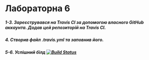 # Лабораторна 6

##### 1-3. Зареєструвався на Travis CI за допомогою власного GitHub аккаунта. Додав цей репозиторій на Travis CI.
##### 4. Створив файл .travis.yml та заповнив його.
##### 5-6. Успішний білд [![Build Status](https://travis-ci.org/Oleh-Hrytsyk/Oleh_Hrytsyk.svg?branch=master)](https://travis-ci.org/Oleh-Hrytsyk/Oleh_Hrytsyk)